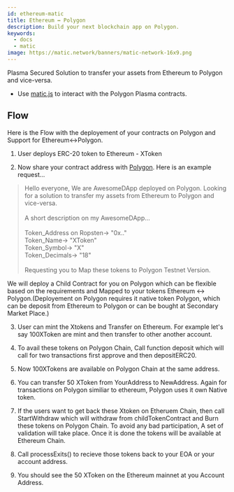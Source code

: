 ```yaml
---
id: ethereum-matic
title: Ethereum ↔ Polygon
description: Build your next blockchain app on Polygon.
keywords:
  - docs
  - matic
image: https://matic.network/banners/matic-network-16x9.png 
---
```


Plasma Secured Solution to transfer your assets from Ethereum to Polygon and vice-versa.
* Use [matic.js](https://github.com/maticnetwork/matic.js) to interact with the Polygon Plasma contracts.

<!-- * [getting-started](/docs/develop/maticjs/getting-started): Set-up the environment for maticjs.
1. [(Ethereum → Matic)](/docs/develop/maticjs/deposit): Deposit assets from root chain to Matic.
2. [(Matic ↔ Matic)](/docs/develop/maticjs/transfer): Transfer assets between accounts on Matic.
3. [(Matic → Ethereum)](/docs/develop/maticjs/withdraw): Withdraw assets from Matic to root chain. -->

## Flow
Here is the Flow with the deployement of your contracts on Polygon and Support for Ethereum↔Polygon. 

1. User deploys ERC-20 token to Ethereum - XToken

2. Now share your contract address with [Polygon](https://t.me/joinchat/HkoSvlDKW0qKs_kK4Ow0hQ). Here is an example request...

>Hello everyone, We are AwesomeDApp deployed on Polygon. Looking for a solution to transfer my assets from Ethereum to Polygon and vice-versa. <br/><br/>
A short description on my AwesomeDApp...<br/><br/>
Token_Address on Ropsten-> "0x.."<br/>
Token_Name-> "XToken"<br/>
Token_Symbol-> "X"<br/>
Token_Decimals-> "18"<br/><br/>
Requesting you to Map these tokens to Polygon Testnet Version.<br/>

We will deploy a Child Contract for you on Polygon which can be flexible based on the requirements and Mapped to your tokens Ethereum ↔ Polygon.(Deployement on Polygon requires it native token Polygon, which can be deposit from Ethereum to Polygon or can be bought at Secondary Market Place.)

3. User can mint the Xtokens and Transfer on Ethereum. For example let's say 100XToken are mint and then transfer to other another account.

4. To avail these tokens on Polygon Chain, Call function deposit which will call for two transactions first approve and then depositERC20. 

5. Now 100XTokens are available on Polygon Chain at the same address.

6. You can transfer 50 XToken from YourAddress to NewAddress. Again for transactions on Polygon similiar to ethereum, Polygon  uses it own Native token.

7. If the users want to get back these Xtoken on Etheruem Chain, then call StartWithdraw which will withdraw from childTokenContract and Burn these tokens on Polygon Chain. To avoid any bad participation, A set of validation will take place. Once it is done the tokens will be available at Ethereum Chain.

8. Call processExits() to recieve those tokens back to your EOA or your account address.

9. You should see the 50 XToken on the Ethereum mainnet at you Account Address.
